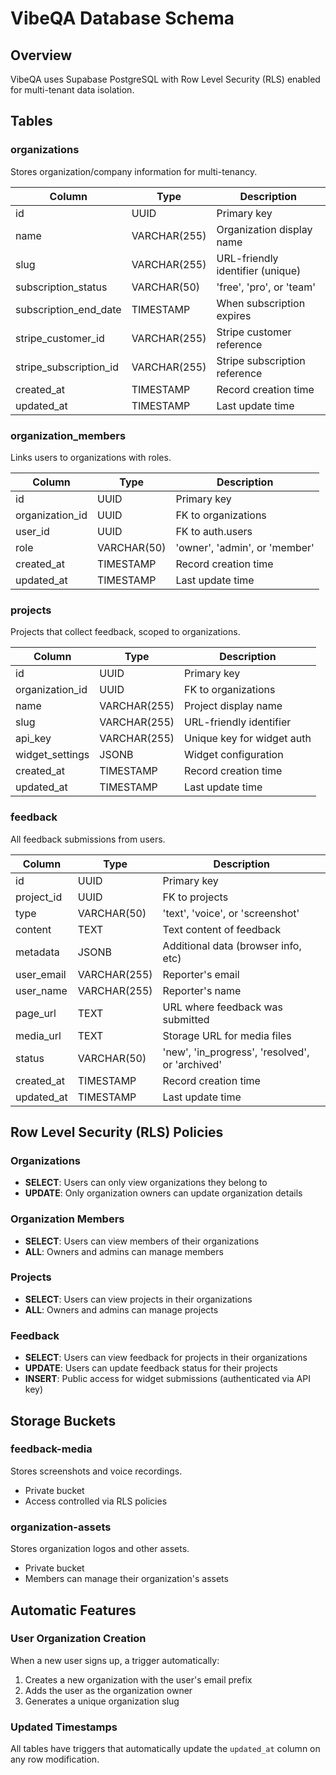 # VibeQA Database Schema

## Overview
VibeQA uses Supabase PostgreSQL with Row Level Security (RLS) enabled for multi-tenant data isolation.

## Tables

### organizations
Stores organization/company information for multi-tenancy.

| Column | Type | Description |
|--------|------|-------------|
| id | UUID | Primary key |
| name | VARCHAR(255) | Organization display name |
| slug | VARCHAR(255) | URL-friendly identifier (unique) |
| subscription_status | VARCHAR(50) | 'free', 'pro', or 'team' |
| subscription_end_date | TIMESTAMP | When subscription expires |
| stripe_customer_id | VARCHAR(255) | Stripe customer reference |
| stripe_subscription_id | VARCHAR(255) | Stripe subscription reference |
| created_at | TIMESTAMP | Record creation time |
| updated_at | TIMESTAMP | Last update time |

### organization_members
Links users to organizations with roles.

| Column | Type | Description |
|--------|------|-------------|
| id | UUID | Primary key |
| organization_id | UUID | FK to organizations |
| user_id | UUID | FK to auth.users |
| role | VARCHAR(50) | 'owner', 'admin', or 'member' |
| created_at | TIMESTAMP | Record creation time |
| updated_at | TIMESTAMP | Last update time |

### projects
Projects that collect feedback, scoped to organizations.

| Column | Type | Description |
|--------|------|-------------|
| id | UUID | Primary key |
| organization_id | UUID | FK to organizations |
| name | VARCHAR(255) | Project display name |
| slug | VARCHAR(255) | URL-friendly identifier |
| api_key | VARCHAR(255) | Unique key for widget auth |
| widget_settings | JSONB | Widget configuration |
| created_at | TIMESTAMP | Record creation time |
| updated_at | TIMESTAMP | Last update time |

### feedback
All feedback submissions from users.

| Column | Type | Description |
|--------|------|-------------|
| id | UUID | Primary key |
| project_id | UUID | FK to projects |
| type | VARCHAR(50) | 'text', 'voice', or 'screenshot' |
| content | TEXT | Text content of feedback |
| metadata | JSONB | Additional data (browser info, etc) |
| user_email | VARCHAR(255) | Reporter's email |
| user_name | VARCHAR(255) | Reporter's name |
| page_url | TEXT | URL where feedback was submitted |
| media_url | TEXT | Storage URL for media files |
| status | VARCHAR(50) | 'new', 'in_progress', 'resolved', or 'archived' |
| created_at | TIMESTAMP | Record creation time |
| updated_at | TIMESTAMP | Last update time |

## Row Level Security (RLS) Policies

### Organizations
- **SELECT**: Users can only view organizations they belong to
- **UPDATE**: Only organization owners can update organization details

### Organization Members
- **SELECT**: Users can view members of their organizations
- **ALL**: Owners and admins can manage members

### Projects
- **SELECT**: Users can view projects in their organizations
- **ALL**: Owners and admins can manage projects

### Feedback
- **SELECT**: Users can view feedback for projects in their organizations
- **UPDATE**: Users can update feedback status for their projects
- **INSERT**: Public access for widget submissions (authenticated via API key)

## Storage Buckets

### feedback-media
Stores screenshots and voice recordings.
- Private bucket
- Access controlled via RLS policies

### organization-assets
Stores organization logos and other assets.
- Private bucket
- Members can manage their organization's assets

## Automatic Features

### User Organization Creation
When a new user signs up, a trigger automatically:
1. Creates a new organization with the user's email prefix
2. Adds the user as the organization owner
3. Generates a unique organization slug

### Updated Timestamps
All tables have triggers that automatically update the `updated_at` column on any row modification.